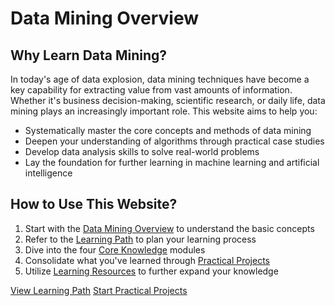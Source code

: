 # Data Mining Overview

## Why Learn Data Mining?

In today's age of data explosion, data mining techniques have become a key capability for extracting value from vast amounts of information. Whether it's business decision-making, scientific research, or daily life, data mining plays an increasingly important role. This website aims to help you:

- Systematically master the core concepts and methods of data mining
- Deepen your understanding of algorithms through practical case studies
- Develop data analysis skills to solve real-world problems
- Lay the foundation for further learning in machine learning and artificial intelligence

## How to Use This Website?

1. Start with the [Data Mining Overview](/en/overview/) to understand the basic concepts
2. Refer to the [Learning Path](/en/learning-path/) to plan your learning process
3. Dive into the four [Core Knowledge](/en/core/preprocessing/data-presentation.html) modules
4. Consolidate what you've learned through [Practical Projects](/en/projects/)
5. Utilize [Learning Resources](/en/resources/) to further expand your knowledge

<div class="custom-action-buttons">
  <a href="/en/learning-path/" class="custom-button primary">View Learning Path</a>
  <a href="/en/projects/" class="custom-button secondary">Start Practical Projects</a>
</div>

